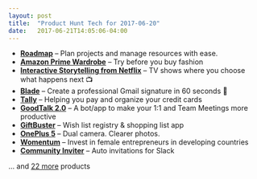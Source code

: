 ```yaml
---
layout: post
title:  "Product Hunt Tech for 2017-06-20"
date:   2017-06-21T14:05:06-04:00
---
```


* **[Roadmap](https://www.producthunt.com/posts/roadmap-e4a6fd97-9b0d-4e63-8506-2a6711846aa2?utm_campaign=producthunt-api&utm_medium=api&utm_source=Application%3A+Daily+Digest+RSS+%28ID%3A+3202%29)** – Plan projects and manage resources with ease.
* **[Amazon Prime Wardrobe](https://www.producthunt.com/posts/amazon-prime-wardrobe?utm_campaign=producthunt-api&utm_medium=api&utm_source=Application%3A+Daily+Digest+RSS+%28ID%3A+3202%29)** – Try before you buy fashion 
* **[Interactive Storytelling from Netflix](https://www.producthunt.com/posts/interactive-storytelling-from-netflix?utm_campaign=producthunt-api&utm_medium=api&utm_source=Application%3A+Daily+Digest+RSS+%28ID%3A+3202%29)** – TV shows where you choose what happens next 📺
* **[Blade](https://www.producthunt.com/posts/blade-2?utm_campaign=producthunt-api&utm_medium=api&utm_source=Application%3A+Daily+Digest+RSS+%28ID%3A+3202%29)** – Create a professional Gmail signature in 60 seconds 💌
* **[Tally](https://www.producthunt.com/posts/tally-cdab3d10-138b-4940-a898-adf1b869ecaa?utm_campaign=producthunt-api&utm_medium=api&utm_source=Application%3A+Daily+Digest+RSS+%28ID%3A+3202%29)** – Helping you pay and organize your credit cards
* **[GoodTalk 2.0](https://www.producthunt.com/posts/goodtalk-2-0?utm_campaign=producthunt-api&utm_medium=api&utm_source=Application%3A+Daily+Digest+RSS+%28ID%3A+3202%29)** – A bot/app to make your 1:1 and Team Meetings more productive
* **[GiftBuster](https://www.producthunt.com/posts/giftbuster?utm_campaign=producthunt-api&utm_medium=api&utm_source=Application%3A+Daily+Digest+RSS+%28ID%3A+3202%29)** – Wish list registry & shopping list app
* **[OnePlus 5](https://www.producthunt.com/posts/oneplus-5-2?utm_campaign=producthunt-api&utm_medium=api&utm_source=Application%3A+Daily+Digest+RSS+%28ID%3A+3202%29)** – Dual camera. Clearer photos.
* **[Womentum](https://www.producthunt.com/posts/womentum?utm_campaign=producthunt-api&utm_medium=api&utm_source=Application%3A+Daily+Digest+RSS+%28ID%3A+3202%29)** – Invest in female entrepreneurs in developing countries
* **[Community Inviter](https://www.producthunt.com/posts/community-inviter?utm_campaign=producthunt-api&utm_medium=api&utm_source=Application%3A+Daily+Digest+RSS+%28ID%3A+3202%29)** – Auto invitations for Slack

… and [22 more](https://www.producthunt.com/tech) products